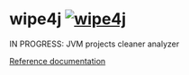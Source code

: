 # wipe4j [![wipe4j](https://github.com/daggerok/wipe4j/actions/workflows/ci.yaml/badge.svg)](https://github.com/daggerok/wipe4j/actions/workflows/ci.yaml)
IN PROGRESS: JVM projects cleaner analyzer

[Reference documentation](https://daggerok.github.io/wipe4j/)
